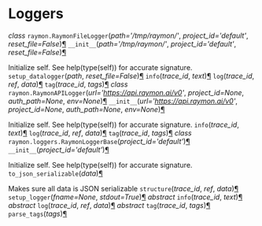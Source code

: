 # Loggers

 _class_ `raymon.RaymonFileLogger`\(_path='/tmp/raymon/'_, _project\_id='default'_, _reset\_file=False_\)[¶](loggers.md#raymon.RaymonFileLogger) `__init__`\(_path='/tmp/raymon/'_, _project\_id='default'_, _reset\_file=False_\)[¶](loggers.md#raymon.RaymonFileLogger.__init__)

Initialize self. See help\(type\(self\)\) for accurate signature. `setup_datalogger`\(_path_, _reset\_file=False_\)[¶](loggers.md#raymon.RaymonFileLogger.setup_datalogger) `info`\(_trace\_id_, _text_\)[¶](loggers.md#raymon.RaymonFileLogger.info) `log`\(_trace\_id_, _ref_, _data_\)[¶](loggers.md#raymon.RaymonFileLogger.log) `tag`\(_trace\_id_, _tags_\)[¶](loggers.md#raymon.RaymonFileLogger.tag) _class_ `raymon.RaymonAPILogger`\(_url='https://api.raymon.ai/v0'_, _project\_id=None_, _auth\_path=None_, _env=None_\)[¶](loggers.md#raymon.RaymonAPILogger) `__init__`\(_url='https://api.raymon.ai/v0'_, _project\_id=None_, _auth\_path=None_, _env=None_\)[¶](loggers.md#raymon.RaymonAPILogger.__init__)

Initialize self. See help\(type\(self\)\) for accurate signature. `info`\(_trace\_id_, _text_\)[¶](loggers.md#raymon.RaymonAPILogger.info) `log`\(_trace\_id_, _ref_, _data_\)[¶](loggers.md#raymon.RaymonAPILogger.log) `tag`\(_trace\_id_, _tags_\)[¶](loggers.md#raymon.RaymonAPILogger.tag) _class_ `raymon.loggers.RaymonLoggerBase`\(_project\_id='default'_\)[¶](loggers.md#raymon.loggers.RaymonLoggerBase) `__init__`\(_project\_id='default'_\)[¶](loggers.md#raymon.loggers.RaymonLoggerBase.__init__)

Initialize self. See help\(type\(self\)\) for accurate signature. `to_json_serializable`\(_data_\)[¶](loggers.md#raymon.loggers.RaymonLoggerBase.to_json_serializable)

Makes sure all data is JSON serializable `structure`\(_trace\_id_, _ref_, _data_\)[¶](loggers.md#raymon.loggers.RaymonLoggerBase.structure) `setup_logger`\(_fname=None_, _stdout=True_\)[¶](loggers.md#raymon.loggers.RaymonLoggerBase.setup_logger) _abstract_ `info`\(_trace\_id_, _text_\)[¶](loggers.md#raymon.loggers.RaymonLoggerBase.info) _abstract_ `log`\(_trace\_id_, _ref_, _data_\)[¶](loggers.md#raymon.loggers.RaymonLoggerBase.log) _abstract_ `tag`\(_trace\_id_, _tags_\)[¶](loggers.md#raymon.loggers.RaymonLoggerBase.tag) `parse_tags`\(_tags_\)[¶](loggers.md#raymon.loggers.RaymonLoggerBase.parse_tags)

